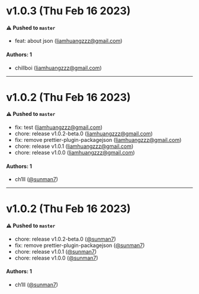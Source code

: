 # v1.0.3 (Thu Feb 16 2023)

#### ⚠️ Pushed to `master`

- feat: about json (liamhuangzzz@gmail.com)

#### Authors: 1

- chillboi (liamhuangzzz@gmail.com)

---

# v1.0.2 (Thu Feb 16 2023)

#### ⚠️ Pushed to `master`

- fix: test (liamhuangzzz@gmail.com)
- chore: release v1.0.2-beta.0 (liamhuangzzz@gmail.com)
- fix: remove prettier-plugin-packagejson (liamhuangzzz@gmail.com)
- chore: release v1.0.1 (liamhuangzzz@gmail.com)
- chore: release v1.0.0 (liamhuangzzz@gmail.com)

#### Authors: 1

- ch1ll ([@sunman7](https://github.com/sunman7))

---

# v1.0.2 (Thu Feb 16 2023)

#### ⚠️ Pushed to `master`

- chore: release v1.0.2-beta.0 ([@sunman7](https://github.com/sunman7))
- fix: remove prettier-plugin-packagejson ([@sunman7](https://github.com/sunman7))
- chore: release v1.0.1 ([@sunman7](https://github.com/sunman7))
- chore: release v1.0.0 ([@sunman7](https://github.com/sunman7))

#### Authors: 1

- ch1ll ([@sunman7](https://github.com/sunman7))
